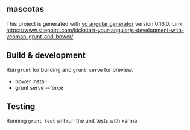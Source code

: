 ## mascotas
This project is generated with [yo angular generator](https://github.com/yeoman/generator-angular)
version 0.16.0.
Link: https://www.sitepoint.com/kickstart-your-angularjs-development-with-yeoman-grunt-and-bower/


## Build & development
Run `grunt` for building and `grunt serve` for preview.
- bower install
- grunt serve --force 

## Testing
Running `grunt test` will run the unit tests with karma.
